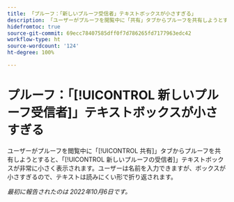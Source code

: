 ```yaml
---
title: 「プルーフ：「新しいプルーフ受信者」テキストボックスが小さすぎる」
description: 「ユーザーがプルーフを閲覧中に「共有」タブからプルーフを共有しようとすると、「新しいプルーフの受信者」テキストボックスが非常に小さく表示されます。」ユーザーは名前を入力できますが、ボックスが小さすぎるので、テキストは読みにくい形で折り返されます。
hidefromtoc: true
source-git-commit: 69ecc78407585dff0f7d786265fd7177963edc42
workflow-type: ht
source-wordcount: '124'
ht-degree: 100%

---
```



# プルーフ：「[!UICONTROL 新しいプルーフ受信者]」テキストボックスが小さすぎる

<!--This article is on the WF and WFP TOCs-->

ユーザーがプルーフを閲覧中に「[!UICONTROL 共有]」タブからプルーフを共有しようとすると、「[!UICONTROL 新しいプルーフの受信者]」テキストボックスが非常に小さく表示されます。ユーザーは名前を入力できますが、ボックスが小さすぎるので、テキストは読みにくい形で折り返されます。

_最初に報告されたのは 2022年10月6日です。_

